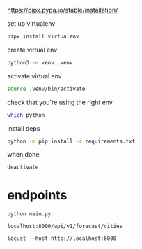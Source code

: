 https://pipx.pypa.io/stable/installation/

set up virtualenv
```bash
pipx install virtualenv
```

create virtual env
```bash
python3 -m venv .venv
```

activate virtual env
```bash
source .venv/bin/activate
```

check that you're using the right env
```bash
which python
```

install deps
```bash
python -m pip install -r requirements.txt
```

when done
```bash
deactivate
```

# endpoints

```
python main.py
```

```
localhost:8000/api/v1/forecast/cities
```

```
locust --host http://localhost:8000
```